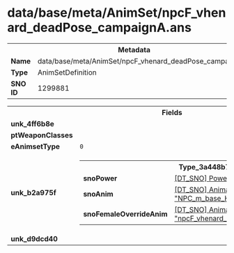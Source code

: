 <h1>data/base/meta/AnimSet/npcF_vhenard_deadPose_campaignA.ans</h1><table><tr><th colspan="100%">Metadata</th></tr><tr><td><b>Name</b></td><td>data/base/meta/AnimSet/npcF_vhenard_deadPose_campaignA.ans</td></tr><tr><td><b>Type</b></td><td>AnimSetDefinition</td></tr><tr><td><b>SNO ID</b></td><td>1299881</td></tr></table>

<table><tr><th colspan="100%">Fields</th></tr><tr><td><b>unk_4ff6b8e</b></td><td></td></tr><tr><td><b>ptWeaponClasses</b></td><td></td></tr><tr><td><b>eAnimsetType</b></td><td><code>0</code></td></tr><tr><td><b>unk_b2a975f</b></td><td><table><tr><th colspan="100%">Type_3a448b70</th></tr><tr><td><b>snoPower</b></td><td><a href="..\Power\AnimKey_Neutral.pow">[DT_SNO] Power: "AnimKey_Neutral"</a></td></tr><tr><td><b>snoAnim</b></td><td><a href="..\Anim\NPC_m_base_HTH_evnt_prone_onback_dead.ani">[DT_SNO] Animation: "NPC_m_base_HTH_evnt_prone_onback_dead"</a></td></tr><tr><td><b>snoFemaleOverrideAnim</b></td><td><a href="..\Anim\npcF_vhenard_deadPose_campaignA.ani">[DT_SNO] Animation: "npcF_vhenard_deadPose_campaignA"</a></td></tr></table>


</td></tr><tr><td><b>unk_d9dcd40</b></td><td></td></tr></table>

